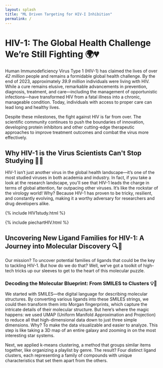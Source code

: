 ```yaml
---
layout: splash
title: "ML Driven Targeting for HIV-I Inhibition"
permalink: /
---
```


# HIV-1: The Global Health Challenge We’re Still Fighting 🌍💔

Human Immunodeficiency Virus Type 1 (HIV-1) has claimed the lives of over *42 million* people and remains a formidable global health challenge. By the end of 2023, approximately *39.9 million* individuals were living with HIV. While a cure remains elusive, remarkable advancements in prevention, diagnosis, treatment, and care—including the management of opportunistic infections—have transformed HIV from a fatal illness into a chronic, manageable condition. Today, individuals with access to proper care can lead long and healthy lives.

Despite these milestones, the fight against HIV is far from over. The scientific community continues to push the boundaries of innovation, developing protein inhibitors and other cutting-edge therapeutic approaches to improve treatment outcomes and combat the virus more effectively.

## Why HIV-1 is the Virus Scientists Can't Stop Studying 🔬🦠

HIV-1 isn’t just another virus in the global health landscape—it’s one of the most studied viruses in both academia and industry. In fact, if you take a look at the research landscape, you'll see that HIV-1 leads the charge in terms of global attention, far outpacing other viruses. It’s like the rockstar of the virology world! Why? Because HIV-1 has proven to be tricky, resilient, and constantly evolving, making it a worthy adversary for researchers and drug developers alike.

{% include HIV1study.html %}

{% include piechartHIV.html %}

## Uncovering New Ligand Families for HIV-1: A Journey into Molecular Discovery 🔍🧬

Our mission? To uncover potential families of ligands that could be the key to tackling HIV-1. But how do we do that? Well, we’ve got a toolkit of high-tech tricks up our sleeves to get to the heart of this molecular puzzle.

### Decoding the Molecular Blueprint: From SMILES to Clusters 💡🔑

We started with SMILES—the digital language for describing molecular structures. By converting various ligands into these SMILES strings, we could then transform them into Morgan fingerprints, which capture the intricate details of their molecular structure. But here’s where the magic happens: we used UMAP (Uniform Manifold Approximation and Projection) to reduce all that high-dimensional data down to just three simple dimensions. Why? To make the data visualizable and easier to analyze. This step is like taking a 3D map of an entire galaxy and zooming in on the most interesting star systems.

Next, we applied k-means clustering, a method that groups similar items together, like organizing a playlist by genre. The result? Four distinct ligand clusters, each representing a family of compounds with unique characteristics that set them apart from the others.
